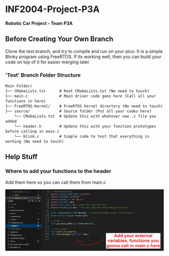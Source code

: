# INF2004-Project-P3A
**Robotic Car Project - Team P3A**

## Before Creating Your Own Branch
Clone the test branch, and try to compile and run on your pico. It is a simple Blinky program using FreeRTOS. If its working well, then you can build your code on top of it for easier merging later.

### 'Test' Branch Folder Structure
    Main Folder/
    ├── CMakeLists.txt      # Root CMakeLists.txt (No need to touch)
    ├── main.c              # Main driver code goes here (Call all your functions in here)
    ├── FreeRTOS-Kernel/    # FreeRTOS kernel directory (No need to touch)
    ├── source/             # Source folder (Put all your codes here)
        └── CMakeLists.txt  # Update this with whatever new .c file you added
        └── header.h        # Update this with your function prototypes before calling in main.c
        └── blink.c         # Simple code to test that everything is working (No need to touch)

## Help Stuff

### Where to add your functions to the header
Add them here so you can call them from main.c

![Header](https://raw.githubusercontent.com/ExpiredTapWater/INF2004-Project-P3A/refs/heads/main/Images/header.jpg?token=GHSAT0AAAAAACX5E7LXTTF3QNLA2CKNEGXMZYV4JVQ "header.h")


